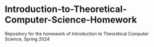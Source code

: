# Introduction-to-Theoretical-Computer-Science-Homework
Repository for the homework of Introduction to Theoretical Computer Science, Spring 2024

